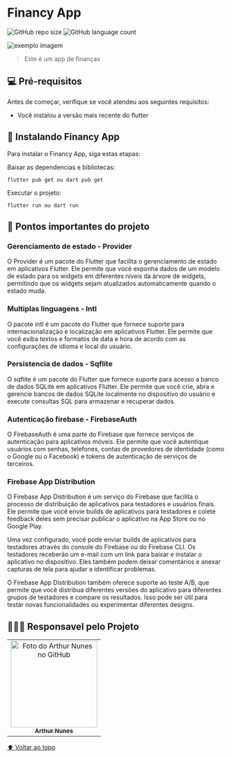 # Financy App

![GitHub repo size](https://img.shields.io/github/repo-size/ArthurSilvaN/Expenses-App-Flutter?style=for-the-badge)
![GitHub language count](https://img.shields.io/github/languages/count/ArthurSilvaN/Expenses-App-Flutter?style=for-the-badge)

<img src="https://user-images.githubusercontent.com/39159676/161669108-810432e6-e7a7-42eb-b233-607b5560381c.png" alt="exemplo imagem">

> Este é um app de finanças

## 💻 Pré-requisitos

Antes de começar, verifique se você atendeu aos seguintes requisitos:
<!---Estes são apenas requisitos de exemplo. Adicionar, duplicar ou remover conforme necessário--->
* Você instalou a versão mais recente do flutter 

## 🚀 Instalando Financy App

Para instalar o Financy App, siga estas etapas:

Baixar as dependencias e bibliotecas:
```
flutter pub get ou dart pub get
```

Executar o projeto:
```
flutter run ou dart run
```

## 📘 Pontos importantes do projeto

### Gerenciamento de estado - Provider
 O Provider é um pacote do Flutter que facilita o gerenciamento de estado em aplicativos Flutter. Ele permite que você exponha dados de um modelo de estado para os widgets em diferentes níveis da árvore de widgets, permitindo que os widgets sejam atualizados automaticamente quando o estado muda.

### Multiplas linguagens - Intl

O pacote intl é um pacote do Flutter que fornece suporte para internacionalização e localização em aplicativos Flutter. Ele permite que você exiba textos e formatos de data e hora de acordo com as configurações de idioma e local do usuário.

### Persistencia de dados - Sqflite

O sqflite é um pacote do Flutter que fornece suporte para acesso a banco de dados SQLite em aplicativos Flutter. Ele permite que você crie, abra e gerencie bancos de dados SQLite localmente no dispositivo do usuário e execute consultas SQL para armazenar e recuperar dados.

### Autenticação firebase - FirebaseAuth

O FirebaseAuth é uma parte do Firebase que fornece serviços de autenticação para aplicativos móveis. Ele permite que você autentique usuários com senhas, telefones, contas de provedores de identidade (como o Google ou o Facebook) e tokens de autenticação de serviços de terceiros.

### Firebase App Distribution

O Firebase App Distribution é um serviço do Firebase que facilita o processo de distribuição de aplicativos para testadores e usuários finais. Ele permite que você envie builds de aplicativos para testadores e colete feedback deles sem precisar publicar o aplicativo na App Store ou no Google Play.

Uma vez configurado, você pode enviar builds de aplicativos para testadores através do console do Firebase ou do Firebase CLI. Os testadores receberão um e-mail com um link para baixar e instalar o aplicativo no dispositivo. Eles também podem deixar comentários e anexar capturas de tela para ajudar a identificar problemas.

O Firebase App Distribution também oferece suporte ao teste A/B, que permite que você distribua diferentes versões do aplicativo para diferentes grupos de testadores e compare os resultados. Isso pode ser útil para testar novas funcionalidades ou experimentar diferentes designs.

## 👨🏽‍💻 Responsavel pelo Projeto

<table align="center">
  <tr>
    <td align="center">
      <a href="https://github.com/ArthurSilvaN">
        <img src="https://avatars3.githubusercontent.com/u/39159676" width="200px;" alt="Foto do Arthur Nunes no GitHub"/><br>
        <sub>
          <b>Arthur Nunes</b>
        </sub>
      </a>
    </td>
  </tr>
</table>

<!-- ## 📝 Licença

Esse projeto está sob licença. Veja o arquivo [LICENÇA](LICENSE.md) para mais detalhes. -->

[⬆ Voltar ao topo](#financy-app)<br> 
